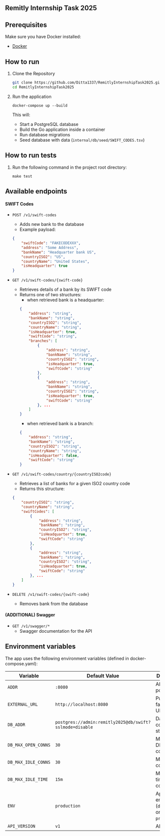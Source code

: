 ## Remitly Internship Task 2025

## Prerequisites

Make sure you have Docker installed:

- [Docker](https://docs.docker.com/get-docker/)

## How to run

1. Clone the Repository

    ```sh
    git clone https://github.com/Ditta1337/RemitlyInternshipTask2025.git
    cd RemitlyInternshipTask2025
    ```

2. Run the application

    ```shell
    docker-compose up --build
    ```

   This will:

    - Start a PostgreSQL database
    - Build the Go application inside a container
    - Run database migrations
    - Seed database with data (`internal/db/seed/SWIFT_CODES.tsv`)

## How to run tests

1. Run the following command in the project root directory:

    ```shell
    make test
    ```

## Available endpoints

#### SWIFT Codes

- `POST /v1/swift-codes`
    - Adds new bank to the database
    - Example payload:
    ```json
    {
        "swiftCode": "FAKECODEXXX",
        "address": "Some Address",
        "bankName": "Headquarter bank US",
        "countryISO2": "US",
        "countryName": "United States",
        "isHeadquarter": true
    }
    ```

- `GET /v1/swift-codes/{swift-code}`
    - Retrieves details of a bank by its SWIFT code
    - Returns one of two structures:
        - when retrieved bank is a headquarter:
        ```json
        {
            "address": "string",
            "bankName": "string",
            "countryISO2": "string",
            "countryName": "string",
            "isHeadquarter": true,
            "swiftCode": "string",
            "branches": [
                {
                    "address": "string",
                    "bankName": "string",
                    "countryISO2": "string",
                    "isHeadquarter": true,
                    "swiftCode": "string"
                },
                {
                    "address": "string",
                    "bankName": "string",
                    "countryISO2": "string",
                    "isHeadquarter": true,
                    "swiftCode": "string"
                }, ...
            ]
        }
        ```
        - when retrieved bank is a branch:
        ```json
        {
            "address": "string",
            "bankName": "string",
            "countryISO2": "string",
            "countryName": "string",
            "isHeadquarter": false,
            "swiftCode": "string"
        }
        ```

- `GET /v1/swift-codes/country/{countryISO2code}`
    - Retrieves a list of banks for a given ISO2 country code
    - Returns this structure:
    ```json
    {
        "countryISO2": "string",
        "countryName": "string",
        "swiftCodes": [
            {
                "address": "string",
                "bankName": "string",
                "countryISO2": "string",
                "isHeadquarter": true,
                "swiftCode": "string"
            },
            {
                "address": "string",
                "bankName": "string",
                "countryISO2": "string",
                "isHeadquarter": true,
                "swiftCode": "string"
            }, ...
        ]
    }
    ```

- `DELETE /v1/swift-codes/{swift-code}`
    - Removes bank from the database

#### (ADDITIONAL) Swagger
- `GET /v1/swagger/*`
    - Swagger documentation for the API

## Environment variables
The app uses the following environment variables (defined in docker-compose.yaml):

| Variable          | Default Value                                           | Description                                     |
|------------------|---------------------------------------------------------|-------------------------------------------------|
| `ADDR`          | `:8080`                                                 | API listen port                                 |
| `EXTERNAL_URL`  | `http://localhost:8080`                                 | Public-facing API URL                           |
| `DB_ADDR`       | `postgres://admin:remitly2025@db/swift?sslmode=disable` | Database connection string                      |
| `DB_MAX_OPEN_CONNS` | `30`                                                    | Max open DB connections                         |
| `DB_MAX_IDLE_CONNS` | `30`                                                    | Max idle DB connections                         |
| `DB_MAX_IDLE_TIME`  | `15m`                                                   | Max idle time for DB connections                |
| `ENV`          | `production`                                            | App environment (`development` or `production`) |
| `API_VERSION`  | `v1`                                                    | API version                                     |